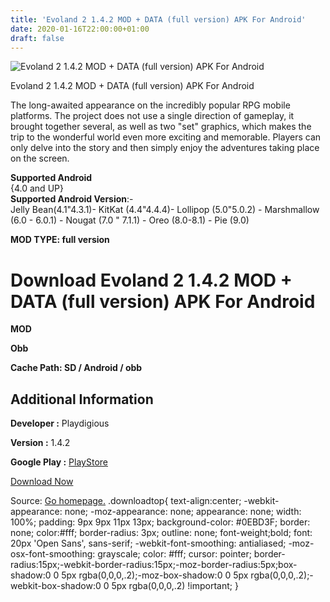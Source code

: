 ```yaml
---
title: 'Evoland 2 1.4.2 MOD + DATA (full version) APK For Android'
date: 2020-01-16T22:00:00+01:00
draft: false
---
```


![Evoland 2 1.4.2 MOD + DATA (full version) APK For Android](https://i1.wp.com/apkhome.net/wp-content/uploads/2020/01/Evoland-2-1.4.2-MOD-full-version.png "Evoland 2 1.4.2 MOD + DATA (full version) APK For Android")

  

Evoland 2 1.4.2 MOD + DATA (full version) APK For Android

The long-awaited appearance on the incredibly popular RPG mobile platforms. The project does not use a single direction of gameplay, it brought together several, as well as two "set" graphics, which makes the trip to the wonderful world even more exciting and memorable. Players can only delve into the story and then simply enjoy the adventures taking place on the screen.

**Supported Android**  
{4.0 and UP}  
**Supported Android Version**:-  
Jelly Bean(4.1"4.3.1)- KitKat (4.4"4.4.4)- Lollipop (5.0"5.0.2) - Marshmallow (6.0 - 6.0.1) - Nougat (7.0 " 7.1.1) - Oreo (8.0-8.1) - Pie (9.0)

**MOD TYPE: full version**

Download Evoland 2 1.4.2 MOD + DATA (full version) APK For Android
==================================================================

**MOD**

**Obb**

**Cache Path: SD / Android / obb**

Additional Information
----------------------

**Developer :** Playdigious

**Version :** 1.4.2

**Google Play :** [PlayStore](https://play.google.com/store/apps/details?id=com.playdigious.evoland2)

  

[Download Now](https://store4app.co/post/evoland-2-1-4-2-mod-data-full-version-apk-for-android_1579200192)

  
Source: [Go homepage.](https://store4app.co/post/evoland-2-1-4-2-mod-data-full-version-apk-for-android_1579200192) .downloadtop{ text-align:center; -webkit-appearance: none; -moz-appearance: none; appearance: none; width: 100%; padding: 9px 9px 11px 13px; background-color: #0EBD3F; border: none; color:#fff; border-radius: 3px; outline: none; font-weight;bold; font: 20px 'Open Sans', sans-serif; -webkit-font-smoothing: antialiased; -moz-osx-font-smoothing: grayscale; color: #fff; cursor: pointer; border-radius:15px;-webkit-border-radius:15px;-moz-border-radius:5px;box-shadow:0 0 5px rgba(0,0,0,.2);-moz-box-shadow:0 0 5px rgba(0,0,0,.2);-webkit-box-shadow:0 0 5px rgba(0,0,0,.2) !important; }